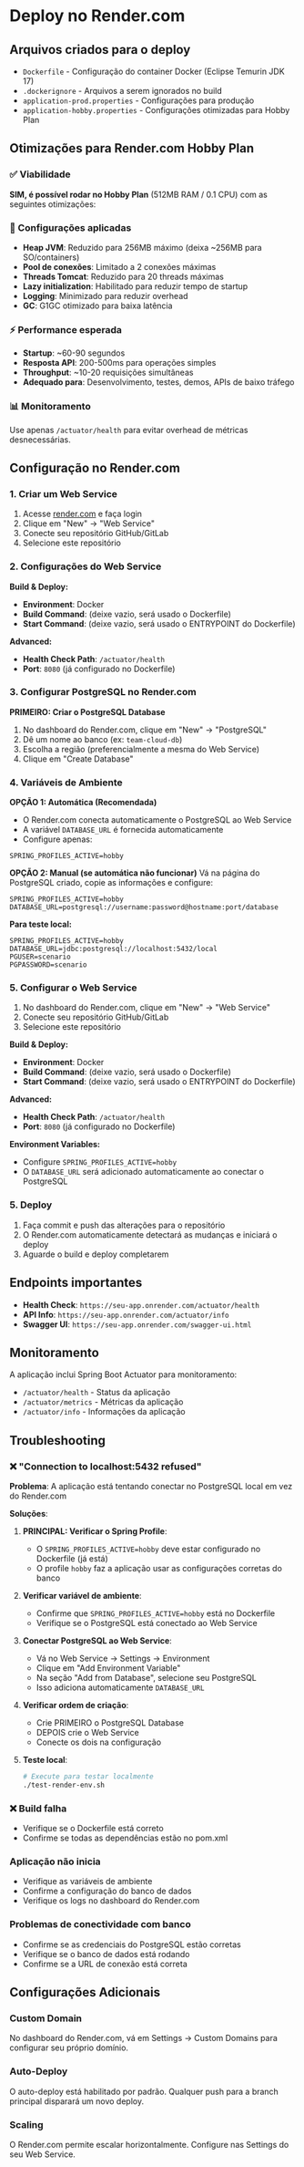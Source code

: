 # Deploy no Render.com

## Arquivos criados para o deploy

- `Dockerfile` - Configuração do container Docker (Eclipse Temurin JDK 17)
- `.dockerignore` - Arquivos a serem ignorados no build
- `application-prod.properties` - Configurações para produção
- `application-hobby.properties` - Configurações otimizadas para Hobby Plan

## Otimizações para Render.com Hobby Plan

### ✅ Viabilidade

**SIM, é possível rodar no Hobby Plan** (512MB RAM / 0.1 CPU) com as seguintes otimizações:

### 🎯 Configurações aplicadas

- **Heap JVM**: Reduzido para 256MB máximo (deixa ~256MB para SO/containers)
- **Pool de conexões**: Limitado a 2 conexões máximas
- **Threads Tomcat**: Reduzido para 20 threads máximas
- **Lazy initialization**: Habilitado para reduzir tempo de startup
- **Logging**: Minimizado para reduzir overhead
- **GC**: G1GC otimizado para baixa latência

### ⚡ Performance esperada

- **Startup**: ~60-90 segundos
- **Resposta API**: 200-500ms para operações simples
- **Throughput**: ~10-20 requisições simultâneas
- **Adequado para**: Desenvolvimento, testes, demos, APIs de baixo tráfego

### 📊 Monitoramento

Use apenas `/actuator/health` para evitar overhead de métricas desnecessárias.

## Configuração no Render.com

### 1. Criar um Web Service

1. Acesse [render.com](https://render.com) e faça login
2. Clique em "New" → "Web Service"
3. Conecte seu repositório GitHub/GitLab
4. Selecione este repositório

### 2. Configurações do Web Service

**Build & Deploy:**

- **Environment**: Docker
- **Build Command**: (deixe vazio, será usado o Dockerfile)
- **Start Command**: (deixe vazio, será usado o ENTRYPOINT do Dockerfile)

**Advanced:**

- **Health Check Path**: `/actuator/health`
- **Port**: `8080` (já configurado no Dockerfile)

### 3. Configurar PostgreSQL no Render.com

**PRIMEIRO: Criar o PostgreSQL Database**
1. No dashboard do Render.com, clique em "New" → "PostgreSQL"
2. Dê um nome ao banco (ex: `team-cloud-db`)
3. Escolha a região (preferencialmente a mesma do Web Service)
4. Clique em "Create Database"

### 4. Variáveis de Ambiente

**OPÇÃO 1: Automática (Recomendada)**
- O Render.com conecta automaticamente o PostgreSQL ao Web Service
- A variável `DATABASE_URL` é fornecida automaticamente
- Configure apenas:

```env
SPRING_PROFILES_ACTIVE=hobby
```

**OPÇÃO 2: Manual (se automática não funcionar)**
Vá na página do PostgreSQL criado, copie as informações e configure:

```env
SPRING_PROFILES_ACTIVE=hobby
DATABASE_URL=postgresql://username:password@hostname:port/database
```

**Para teste local:**
```env
SPRING_PROFILES_ACTIVE=hobby
DATABASE_URL=jdbc:postgresql://localhost:5432/local
PGUSER=scenario
PGPASSWORD=scenario
```

### 5. Configurar o Web Service

1. No dashboard do Render.com, clique em "New" → "Web Service"
2. Conecte seu repositório GitHub/GitLab
3. Selecione este repositório

**Build & Deploy:**
- **Environment**: Docker
- **Build Command**: (deixe vazio, será usado o Dockerfile)
- **Start Command**: (deixe vazio, será usado o ENTRYPOINT do Dockerfile)

**Advanced:**
- **Health Check Path**: `/actuator/health`
- **Port**: `8080` (já configurado no Dockerfile)

**Environment Variables:**
- Configure `SPRING_PROFILES_ACTIVE=hobby`
- O `DATABASE_URL` será adicionado automaticamente ao conectar o PostgreSQL

### 5. Deploy

1. Faça commit e push das alterações para o repositório
2. O Render.com automaticamente detectará as mudanças e iniciará o deploy
3. Aguarde o build e deploy completarem

## Endpoints importantes

- **Health Check**: `https://seu-app.onrender.com/actuator/health`
- **API Info**: `https://seu-app.onrender.com/actuator/info`
- **Swagger UI**: `https://seu-app.onrender.com/swagger-ui.html`

## Monitoramento

A aplicação inclui Spring Boot Actuator para monitoramento:

- `/actuator/health` - Status da aplicação
- `/actuator/metrics` - Métricas da aplicação
- `/actuator/info` - Informações da aplicação

## Troubleshooting

### ❌ "Connection to localhost:5432 refused"

**Problema**: A aplicação está tentando conectar no PostgreSQL local em vez do Render.com

**Soluções**:

1. **PRINCIPAL: Verificar o Spring Profile**:
   - O `SPRING_PROFILES_ACTIVE=hobby` deve estar configurado no Dockerfile (já está)
   - O profile `hobby` faz a aplicação usar as configurações corretas do banco

2. **Verificar variável de ambiente**:
   - Confirme que `SPRING_PROFILES_ACTIVE=hobby` está no Dockerfile
   - Verifique se o PostgreSQL está conectado ao Web Service

3. **Conectar PostgreSQL ao Web Service**:
   - Vá no Web Service → Settings → Environment
   - Clique em "Add Environment Variable"
   - Na seção "Add from Database", selecione seu PostgreSQL
   - Isso adiciona automaticamente `DATABASE_URL`

4. **Verificar ordem de criação**:
   - Crie PRIMEIRO o PostgreSQL Database
   - DEPOIS crie o Web Service
   - Conecte os dois na configuração

4. **Teste local**:
   ```bash
   # Execute para testar localmente
   ./test-render-env.sh
   ```

### ❌ Build falha

- Verifique se o Dockerfile está correto
- Confirme se todas as dependências estão no pom.xml

### Aplicação não inicia

- Verifique as variáveis de ambiente
- Confirme a configuração do banco de dados
- Verifique os logs no dashboard do Render.com

### Problemas de conectividade com banco

- Confirme se as credenciais do PostgreSQL estão corretas
- Verifique se o banco de dados está rodando
- Confirme se a URL de conexão está correta

## Configurações Adicionais

### Custom Domain

No dashboard do Render.com, vá em Settings → Custom Domains para configurar seu próprio domínio.

### Auto-Deploy

O auto-deploy está habilitado por padrão. Qualquer push para a branch principal disparará um novo deploy.

### Scaling

O Render.com permite escalar horizontalmente. Configure nas Settings do seu Web Service.
